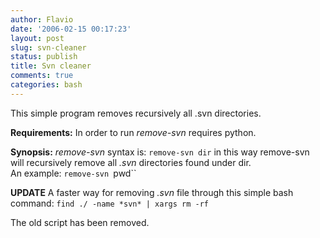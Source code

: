 ```yaml
---
author: Flavio
date: '2006-02-15 00:17:23'
layout: post
slug: svn-cleaner
status: publish
title: Svn cleaner
comments: true
categories: bash
---
```


This simple program removes recursively all .svn directories.

**Requirements:** In order to run _remove-svn_ requires python.

**Synopsis:** _remove-svn_ syntax is: `remove-svn dir` in this way remove-svn will recursively remove all _.svn_ directories found under dir.  
An example: `remove-svn `pwd``

**UPDATE** A faster way for removing _.svn_ file through this simple bash command: `find ./ -name *svn* | xargs rm -rf`

The old script has been removed.

